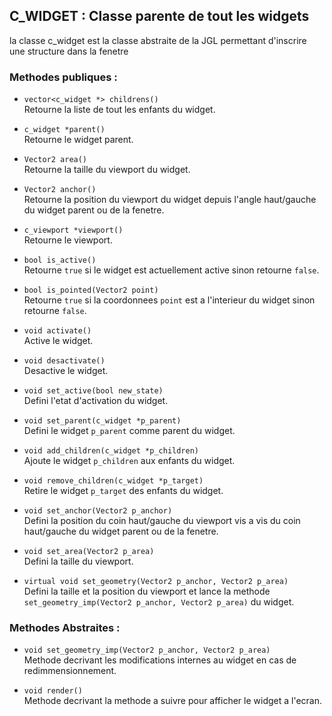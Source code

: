 ## C_WIDGET : Classe parente de tout les widgets

la classe c_widget est la classe abstraite de la JGL permettant d'inscrire une structure dans la fenetre

### Methodes publiques :

- `vector<c_widget *> childrens()`  
	Retourne la liste de tout les enfants du widget.


- `c_widget *parent()`  
	Retourne le widget parent.


- `Vector2 area()`  
	Retourne la taille du viewport du widget.


- `Vector2 anchor()`  
	Retourne la position du viewport du widget depuis l'angle haut/gauche du widget parent ou de la fenetre.


- `c_viewport *viewport()`  
	Retourne le viewport.


- `bool is_active()`  
	Retourne `true` si le widget est actuellement active sinon retourne `false`.


- `bool is_pointed(Vector2 point)`  
	Retourne `true` si la coordonnees `point` est a l'interieur du widget sinon retourne `false`.


- `void activate()`  
	Active le widget.


- `void desactivate()`  
	Desactive le widget.


- `void set_active(bool new_state)`  
	Defini l'etat d'activation du widget.


- `void set_parent(c_widget *p_parent)`  
	Defini le widget `p_parent` comme parent du widget.


- `void add_children(c_widget *p_children)`  
	Ajoute le widget `p_children` aux enfants du widget.


- `void remove_children(c_widget *p_target)`  
	Retire le widget `p_target` des enfants du widget.


- `void set_anchor(Vector2 p_anchor)`  
	Defini la position du coin haut/gauche du viewport vis a vis du coin haut/gauche du widget parent ou de la fenetre.


- `void set_area(Vector2 p_area)`  
	Defini la taille du viewport.


- `virtual void set_geometry(Vector2 p_anchor, Vector2 p_area)`  
	Defini la taille et la position du viewport et lance la methode `set_geometry_imp(Vector2 p_anchor, Vector2 p_area)` du widget.


### Methodes Abstraites :

- `void set_geometry_imp(Vector2 p_anchor, Vector2 p_area)`  
	Methode decrivant les modifications internes au widget en cas de redimmensionnement.


- `void render()`  
	Methode decrivant la methode a suivre pour afficher le widget a l'ecran.
